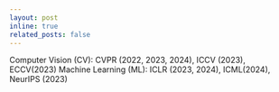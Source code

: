 ```yaml
---
layout: post
inline: true
related_posts: false
---
```


Computer Vision (CV): CVPR (2022, 2023, 2024), ICCV (2023), ECCV(2023)
Machine Learning (ML): ICLR (2023, 2024), ICML(2024), NeurIPS (2023) 

